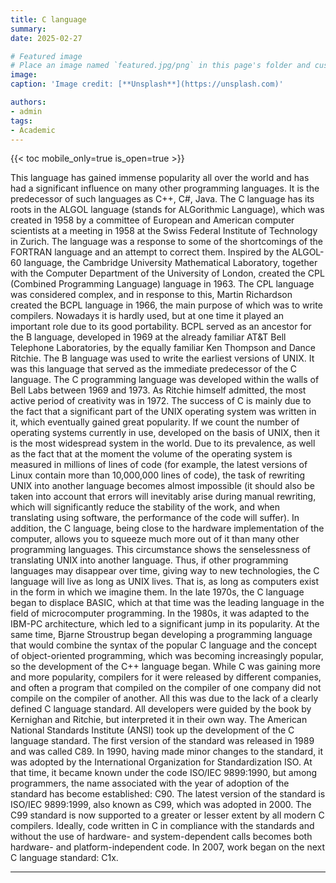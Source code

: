 ```yaml
---
title: C language
summary:
date: 2025-02-27

# Featured image
# Place an image named `featured.jpg/png` in this page's folder and customize its options here.
image:
caption: 'Image credit: [**Unsplash**](https://unsplash.com)'

authors:
- admin
tags:
- Academic
---
```


{{< toc mobile_only=true is_open=true >}}

This language has gained immense popularity all over the world and has had a significant influence on many other programming languages. It is the predecessor of such languages ​​as C++, C#, Java.
The C language has its roots in the ALGOL language (stands for ALGorithmic Language), which was created in 1958 by a committee of European and American computer scientists at a meeting in 1958 at the Swiss Federal Institute of Technology in Zurich. The language was a response to some of the shortcomings of the FORTRAN language and an attempt to correct them.
Inspired by the ALGOL-60 language, the Cambridge University Mathematical Laboratory, together with the Computer Department of the University of London, created the CPL (Combined Programming Language) language in 1963.
The CPL language was considered complex, and in response to this, Martin Richardson created the BCPL language in 1966, the main purpose of which was to write compilers. Nowadays it is hardly used, but at one time it played an important role due to its good portability.
BCPL served as an ancestor for the B language, developed in 1969 at the already familiar AT&T Bell Telephone Laboratories, by the equally familiar Ken Thompson and Dance Ritchie.
The B language was used to write the earliest versions of UNIX. It was this language that served as the immediate predecessor of the C language.
The C programming language was developed within the walls of Bell Labs between 1969 and 1973. As Ritchie himself admitted, the most active period of creativity was in 1972.
The success of C is mainly due to the fact that a significant part of the UNIX operating system was written in it, which eventually gained great popularity. If we count the number of operating systems currently in use, developed on the basis of UNIX, then it is the most widespread system in the world. Due to its prevalence, as well as the fact that at the moment the volume of the operating system is measured in millions of lines of code (for example, the latest versions of Linux contain more than 10,000,000 lines of code), the task of rewriting UNIX into another language becomes almost impossible (it should also be taken into account that errors will inevitably arise during manual rewriting, which will significantly reduce the stability of the work, and when translating using software, the performance of the code will suffer). In addition, the C language, being close to the hardware implementation of the computer, allows you to squeeze much more out of it than many other programming languages. This circumstance shows the senselessness of translating UNIX into another language. Thus, if other programming languages ​​​​may disappear over time, giving way to new technologies, the C language will live as long as UNIX lives. That is, as long as computers exist in the form in which we imagine them. In the late 1970s, the C language began to displace BASIC, which at that time was the leading language in the field of microcomputer programming. In the 1980s, it was adapted to the IBM-PC architecture, which led to a significant jump in its popularity. At the same time, Bjarne Stroustrup began developing a programming language that would combine the syntax of the popular C language and the concept of object-oriented programming, which was becoming increasingly popular, so the development of the C++ language began. While C was gaining more and more popularity, compilers for it were released by different companies, and often a program that compiled on the compiler of one company did not compile on the compiler of another. All this was due to the lack of a clearly defined C language standard. All developers were guided by the book by Kernighan and Ritchie, but interpreted it in their own way. The American National Standards Institute (ANSI) took up the development of the C language standard. The first version of the standard was released in 1989 and was called C89. In 1990, having made minor changes to the standard, it was adopted by the International Organization for Standardization ISO. At that time, it became known under the code ISO/IEC 9899:1990, but among programmers, the name associated with the year of adoption of the standard has become established: C90. The latest version of the standard is ISO/IEC 9899:1999, also known as C99, which was adopted in 2000.
The C99 standard is now supported to a greater or lesser extent by all modern C compilers. Ideally, code written in C in compliance with the standards and without the use of hardware- and system-dependent calls becomes both hardware- and platform-independent code.
In 2007, work began on the next C language standard: C1x.

---










